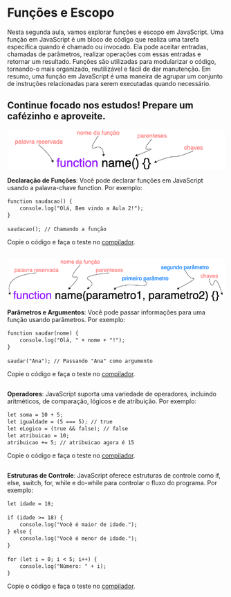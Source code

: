 ## <h1>Funções e Escopo</h1>

Nesta segunda aula, vamos explorar funções e escopo em JavaScript. 
Uma função em JavaScript é um bloco de código que realiza uma tarefa específica quando é chamado ou invocado. Ela pode aceitar entradas, chamadas de parâmetros, realizar operações com essas entradas e retornar um resultado. Funções são utilizadas para modularizar o código, tornando-o mais organizado, reutilizável e fácil de dar manutenção. Em resumo, uma função em JavaScript é uma maneira de agrupar um conjunto de instruções relacionadas para serem executadas quando necessário.

## Continue focado nos estudos! Prepare um cafézinho e aproveite.

<img src="/img/func1.png">

**Declaração de Funções**: Você pode declarar funções em JavaScript usando a palavra-chave function. Por exemplo:
```
function saudacao() {
    console.log("Olá, Bem vindo a Aula 2!");
}

saudacao(); // Chamando a função

```
Copie o código e faça o teste no [compilador](https://onecompiler.com/javascript).

##  


<img src="/img/func2.png">

**Parâmetros e Argumentos**: Você pode passar informações para uma função usando parâmetros. Por exemplo:
```
function saudar(nome) {
    console.log("Olá, " + nome + "!");
}

saudar("Ana"); // Passando "Ana" como argumento

```
Copie o código e faça o teste no [compilador](https://onecompiler.com/javascript).

##  

**Operadores**: JavaScript suporta uma variedade de operadores, incluindo aritméticos, de comparação, lógicos e de atribuição. Por exemplo:
```
let soma = 10 + 5;
let igualdade = (5 === 5); // true
let eLogico = (true && false); // false
let atribuicao = 10;
atribuicao += 5; // atribuicao agora é 15
```
Copie o código e faça o teste no [compilador](https://onecompiler.com/javascript).

##  

**Estruturas de Controle**: JavaScript oferece estruturas de controle como if, else, switch, for, while e do-while para controlar o fluxo do programa. Por exemplo:
```
let idade = 18;

if (idade >= 18) {
    console.log("Você é maior de idade.");
} else {
    console.log("Você é menor de idade.");
}

for (let i = 0; i < 5; i++) {
    console.log("Número: " + i);
}
```
Copie o código e faça o teste no [compilador](https://onecompiler.com/javascript).

##  
